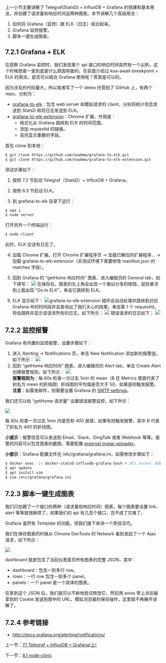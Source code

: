 上一小节主要讲解了 Telegraf(StatsD) + InfluxDB + Grafana 的搭建和基本用法，并创建了请求量和响应时间这两种图表。本节讲解几个高级用法：

1. 如何将 Grafana（监控）跟 ELK（日志）结合起来。
2. Grafana 监控报警。
3. 脚本一键生成图表。

## 7.2.1 Grafana + ELK

在观察 Grafana 监控时，我们发现某个 api 接口的响应时间突然有一个尖刺，这个时候想查一查到底是什么原因导致的。在前面介绍过 koa-await-breakpoint + ELK 的用法，是否可以结合 Grafana 使用呢？答案是可以的。

因为涉及的代码量大，所以笔者写了一个 demo 托管到了 GitHub 上，有两个 repo，分别为：

- [grafana-to-elk](https://github.com/nswbmw/grafana-to-elk)：包含 web server 和模拟请求的 client，分别将统计信息发送到 StatsD 和将日志发送到 ELK。
- [grafana-to-elk-extension](https://github.com/nswbmw/grafana-to-elk-extension)：Chrome 扩展，作用是：
  - 格式化从 Grafana 跳转到 ELK 的时间范围。
  - 添加 requestId 的链接。
  - 高亮显示重要的字段。

首先 clone 到本地：

```sh
$ git clone https://github.com/nswbmw/grafana-to-elk.git
$ git clone https://github.com/nswbmw/grafana-to-elk-extension.git
```

测试步骤如下：

1. 按照 7.2 节启动 Telegraf（StatsD）+ InfluxDB + Grafana。

2. 按照 6.3 节启动 ELK。

3. 到 grafana-to-elk 目录下运行：
  ```sh
  $ npm i
  $ node server
  ```
  打开另外一个终端运行：
  ```sh
  $ node client
  ```
  此时，ELK 应该有日志了。

4. 加载 Chrome 扩展。打开 Chrome 扩展程序页 -> 加载已解压的扩展程序... -> 加载 grafana-to-elk-extension（非测试环境下需要修改 manifest.json 的 matches 字段）。

5. 回到 Grafana 的 “getHome 响应时间” 图表，进入编辑页的 General tab，如下填写：
  ![](./assets/7.2.1.png)
  在保存后，图表的左上角会出现一个类似分享的按钮，鼠标悬浮到上面出现 “Go to ELK”，单击它跳转到 ELK。

6. ELK 显示如下：
  ![](./assets/7.2.2.png)grafana-to-elk-extension 插件会自动处理并跳转到对应 Grafana 中的时间段并且查询出了我们关心的结果。单击第 1 个 requestId，将会跳转并显示该请求所有的日志，如下所示：
  ![](./assets/7.2.3.png)
  错误请求的日志如下：
  ![](./assets/7.2.4.png)

## 7.2.2 监控报警

Grafana 有内置的监控报警，设置步骤如下：

1. 进入 Alerting -> Notifications 页，单击 New Notification 添加新的报警组，如下所示：
  ![](./assets/7.2.5.png)
2. 回到 “getHome 响应时间” 图表，进入编辑页的 Alert tab，单击 Create Alert 创建报警规则，如下所示：
  ![](./assets/7.2.6.png)  
  **报警规则为**：每 60s 检查一次过去 1min 的 mean（B 在 Metrics 里面代表了别名为 mean 的折线图）折线图的平均值是否大于 50，如果是则触发报警。  
  **注意**：如需发邮件，则需要设置 Grafana 的 [SMTP settings](http://docs.grafana.org/installation/configuration/#smtp)。

我们还可以给 “getHome 请求量” 设置错误报警监控，如下所示：

![](./assets/7.2.7.png)

每 60s 检查一次过去 1min 内是否有 400 报错，如果有则触发报警，其中 B 代表了别名为 400 的折线图。 

**小提示**：报警信息可以发送到 Email、Slack、DingTalk 或者 Webhook 等等。报警的内容可以包含图表的截图，需要配置 [external image uploader](http://docs.grafana.org/installation/configuration/#external-image-storage)。

**小提示**：Grafana 配置文件在 /etc/grafana/grafana.ini，如需修改步骤如下：

```sh
$ docker exec -it docker-statsd-influxdb-grafana bash # 进入 docker 容器
$ apt update
$ apt install vim
$ vim /etc/grafana/grafana.ini
```

## 7.2.3 脚本一键生成图表

我们只创建了一个接口的两种（请求量和响应时间）图表，每个图表要设置 link、alert 等等就很麻烦了。如果我们的 api 有几百个接口，岂不成了灾难了。

Grafana 虽然有 Template 的功能，但我们接下来讲一个奇技淫巧。

我们在保存图表的时候从 Chrome DevTools 的 Network 看到发起了一个 Ajax 请求，如下所示：

![](./assets/7.2.8.png)

dashboard 就是包含了当前仪表盘页所有图表的完整 JSON，其中：

- dashboard：包含一到多行 row。
- rows：一行 row 包含一到多个 panel。
- panels：一个 panel 是一个具体的图表。

在拿到这个 JSON 后，我们就可以不断地尝试修改它，然后用 axios 带上浏览器拿到的 Cookie 发送到图中的 URL，模拟浏览器的保存操作，这里就不再展开讲解了。

## 7.2.4 参考链接

- http://docs.grafana.org/alerting/notifications/

上一节：[7.1 Telegraf + InfluxDB + Grafana(上)](https://github.com/nswbmw/node-in-debugging/blob/master/7.1%20Telegraf%20%2B%20InfluxDB%20%2B%20Grafana(%E4%B8%8A).md)

下一节：[8.1 node-clinic](https://github.com/nswbmw/node-in-debugging/blob/master/8.1%20node-clinic.md)
